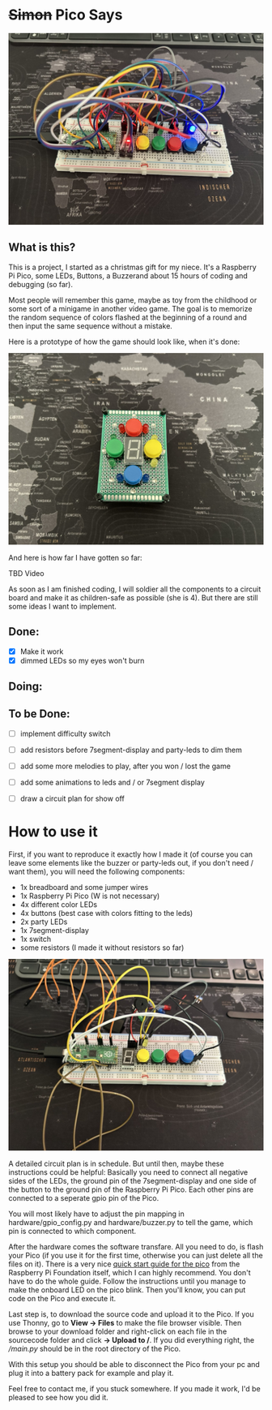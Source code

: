 # <s>Simon</s> Pico Says

![testenv](https://raw.githubusercontent.com/arrowp343/pico-says/main/pictures/testenv.jpeg)

## What is this?

This is a project, I started as a christmas gift for my niece. It's a Raspberry Pi Pico, some LEDs, Buttons, a Buzzerand about 15 hours of coding and debugging (so far).

Most people will remember this game, maybe as toy from the childhood or some sort of a minigame in another video game. The goal is to memorize the random sequence of colors flashed at the beginning of a round and then input the same sequence without a mistake.

Here is a prototype of how the game should look like, when it's done:

![prototype](https://raw.githubusercontent.com/arrowp343/pico-says/main/pictures/prototype.JPEG)

And here is how far I have gotten so far:

TBD Video


As soon as I am finished coding, I will soldier all the components to a circuit board and make it as children-safe as possible (she is 4). But there are still some ideas I want to implement.

## Done:

- [x] Make it work
- [x] dimmed LEDs so my eyes won't burn 

## Doing:




## To be Done:
- [ ] implement difficulty switch
- [ ] add resistors before 7segment-display and party-leds to dim them
- [ ] add some more melodies to play, after you won / lost the game
- [ ] add some animations to leds and / or 7segment display
- [ ] draw a circuit plan for show off


# How to use it

First, if you want to reproduce it exactly how I made it (of course you can leave some elements like the buzzer or party-leds out, if you don't need / want them), you will need the following components: 

- 1x breadboard and some jumper wires
- 1x Raspberry Pi Pico (W is not necessary)
- 4x different color LEDs
- 4x buttons (best case with colors fitting to the leds)
- 2x party LEDs
- 1x 7segment-display
- 1x switch
- some resistors (I made it without resistors so far)

![early_testenv](https://raw.githubusercontent.com/arrowp343/pico-says/main/pictures/early_testenv.jpeg)

A detailed circuit plan is in schedule. But until then, maybe these instructions could be helpful:
Basically you need to connect all negative sides of the LEDs, the ground pin of the 7segment-display and one side of the button to the ground pin of the Raspberry Pi Pico. Each other pins are connected to a seperate gpio pin of the Pico.

You will most likely have to adjust the pin mapping in hardware/gpio_config.py and hardware/buzzer.py to tell the game, which pin is connected to which component.

After the hardware comes the software transfare. All you need to do, is flash your Pico (if you use it for the first time, otherwise you can just delete all the files on it). There is a very nice [quick start guide for the pico](https://projects.raspberrypi.org/en/projects/getting-started-with-the-pico/0) from the Raspberry Pi Foundation itself, which I can highly recommend. You don't have to do the whole guide. Follow the instructions until you manage to make the onboard LED on the pico blink. Then you'll know, you can put code on the Pico and execute it.

Last step is, to download the source code and upload it to the Pico. If you use Thonny, go to **View -> Files** to make the file browser visible. Then browse to your download folder and right-click on each file in the sourcecode folder and click **-> Upload to /**. If you did everything right, the */main.py* should be in the root directory of the Pico.

With this setup you should be able to disconnect the Pico from your pc and plug it into a battery pack for example and play it.

Feel free to contact me, if you stuck somewhere. If you made it work, I'd be pleased to see how you did it. 

